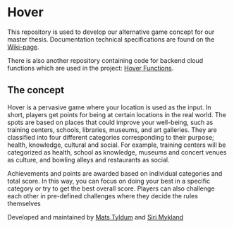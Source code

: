 # Hover

This repository is used to develop our alternative game concept for our master thesis. Documentation technical specifications are found on the [Wiki-page](https://github.com/maattss/hover/wiki).

There is also another repository containing code for backend cloud functions which are used in the project: [Hover Functions](https://github.com/maattss/hover-functions).

## The concept

Hover is a pervasive game where your location is used as the input. In short, players get points for being at certain locations in the real world. The spots are based on places that could improve your well-being, such as training centers, schools, libraries, museums, and art galleries. They are classified into four different categories corresponding to their purpose; health, knowledge, cultural and social. For example, training centers will be categorized as health, school as knowledge, museums and concert venues as culture, and bowling alleys and restaurants as social.

Achievements and points are awarded based on individual categories and total score. In this way, you can focus on doing your best in a specific category or try to get the best overall score. Players can also challenge each other in pre-defined challenges where they decide the rules themselves

Developed and maintained by [Mats Tyldum](https://github.com/maattss) and [Siri Mykland](https://github.com/sirimykland)
